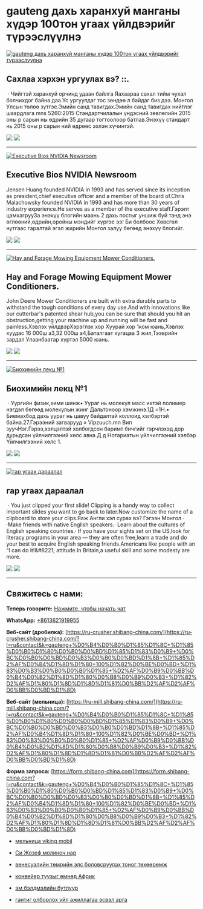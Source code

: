 # gauteng дахь харанхуй манганы хүдэр 100тон угаах үйлдвэрийг түрээслүүлнэ

<a href="https://swt.shibang-china.com/?l=ru&img&k=gauteng+%D0%B4%D0%B0%D1%85%D1%8C+%D1%85%D0%B0%D1%80%D0%B0%D0%BD%D1%85%D1%83%D0%B9+%D0%BC%D0%B0%D0%BD%D0%B3%D0%B0%D0%BD%D1%8B+%D1%85%D2%AF%D0%B4%D1%8D%D1%80+100%D1%82%D0%BE%D0%BD+%D1%83%D0%B3%D0%B0%D0%B0%D1%85+%D2%AF%D0%B9%D0%BB%D0%B4%D0%B2%D1%8D%D1%80%D0%B8%D0%B9%D0%B3+%D1%82%D2%AF%D1%80%D1%8D%D1%8D%D1%81%D0%BB%D2%AF%D2%AF%D0%BB%D0%BD%D1%8D" target="_blank">![gauteng дахь харанхуй манганы хүдэр 100тон угаах үйлдвэрийг түрээслүүлнэ](http://static.shibang-china.com/all-800x300/724.jpg)</a>

## Сахлаа хэрхэн ургуулах вэ? ::.
&nbsp;&#0183;&#32;Чийгтэй харанхуй орчинд удаан байлга Яахаараа сахал тийм чухал болчихдог байна даа.Үс ургуулдаг тос зөндөө л байдаг биз дээ. Монгол Улсын төлөө зүтгэе.Эмийн санд тавигдах.Эмийн санд тавигдах нийтлэг шаардлага mns 5260:2015 Стандартчилалын үндэсний зөвлөлийн 2015 оны р сарын ны өдрийн 35 дугаар тогтоолоор батлав.Энэхүү стандарт нь 2015 оны р сарын ний өдрөөс эхлэн хүчинтэй.


<a href="https://whatsapp.shibangsoft.com/WhatsApp.php" target="_blank" title="WhatsApp">![](http://static.shibang-china.com/icon/whatsapp.png)</a> <a href="https://swt.shibang-china.com/?l=ru&icon&k=gauteng+%D0%B4%D0%B0%D1%85%D1%8C+%D1%85%D0%B0%D1%80%D0%B0%D0%BD%D1%85%D1%83%D0%B9+%D0%BC%D0%B0%D0%BD%D0%B3%D0%B0%D0%BD%D1%8B+%D1%85%D2%AF%D0%B4%D1%8D%D1%80+100%D1%82%D0%BE%D0%BD+%D1%83%D0%B3%D0%B0%D0%B0%D1%85+%D2%AF%D0%B9%D0%BB%D0%B4%D0%B2%D1%8D%D1%80%D0%B8%D0%B9%D0%B3+%D1%82%D2%AF%D1%80%D1%8D%D1%8D%D1%81%D0%BB%D2%AF%D2%AF%D0%BB%D0%BD%D1%8D" target="_blank">![](http://static.shibang-china.com/icon/chat-ru.png)</a>

---

<a href="https://swt.shibang-china.com/?l=ru&img&k=gauteng+%D0%B4%D0%B0%D1%85%D1%8C+%D1%85%D0%B0%D1%80%D0%B0%D0%BD%D1%85%D1%83%D0%B9+%D0%BC%D0%B0%D0%BD%D0%B3%D0%B0%D0%BD%D1%8B+%D1%85%D2%AF%D0%B4%D1%8D%D1%80+100%D1%82%D0%BE%D0%BD+%D1%83%D0%B3%D0%B0%D0%B0%D1%85+%D2%AF%D0%B9%D0%BB%D0%B4%D0%B2%D1%8D%D1%80%D0%B8%D0%B9%D0%B3+%D1%82%D2%AF%D1%80%D1%8D%D1%8D%D1%81%D0%BB%D2%AF%D2%AF%D0%BB%D0%BD%D1%8D" target="_blank">![Executive Bios NVIDIA Newsroom](http://static.shibang-china.com/all-800x300/1528.jpg)</a>

## Executive Bios NVIDIA Newsroom
Jensen Huang founded NVIDIA in 1993 and has served since its inception as president,chief executive officer and a member of the board of.Chris Malachowsky founded NVIDIA in 1993 and has more than 30 years of industry experience.He serves as a member of the executive staff.Гэрэлт цамхагрууЗа энэхүү блогийн маань 2 дахь постыг уншиж буй танд энэ өглөөний,өдрийн,оройны мэндийг хүргэе ээ! Би болбоос Хөвсгөл нутгаас гаралтай эгэл жирийн Монгол залуу бөгөөд энэхүү блогийг.


<a href="https://whatsapp.shibangsoft.com/WhatsApp.php" target="_blank" title="WhatsApp">![](http://static.shibang-china.com/icon/whatsapp.png)</a> <a href="https://swt.shibang-china.com/?l=ru&icon&k=gauteng+%D0%B4%D0%B0%D1%85%D1%8C+%D1%85%D0%B0%D1%80%D0%B0%D0%BD%D1%85%D1%83%D0%B9+%D0%BC%D0%B0%D0%BD%D0%B3%D0%B0%D0%BD%D1%8B+%D1%85%D2%AF%D0%B4%D1%8D%D1%80+100%D1%82%D0%BE%D0%BD+%D1%83%D0%B3%D0%B0%D0%B0%D1%85+%D2%AF%D0%B9%D0%BB%D0%B4%D0%B2%D1%8D%D1%80%D0%B8%D0%B9%D0%B3+%D1%82%D2%AF%D1%80%D1%8D%D1%8D%D1%81%D0%BB%D2%AF%D2%AF%D0%BB%D0%BD%D1%8D" target="_blank">![](http://static.shibang-china.com/icon/chat-ru.png)</a>

---

<a href="https://swt.shibang-china.com/?l=ru&img&k=gauteng+%D0%B4%D0%B0%D1%85%D1%8C+%D1%85%D0%B0%D1%80%D0%B0%D0%BD%D1%85%D1%83%D0%B9+%D0%BC%D0%B0%D0%BD%D0%B3%D0%B0%D0%BD%D1%8B+%D1%85%D2%AF%D0%B4%D1%8D%D1%80+100%D1%82%D0%BE%D0%BD+%D1%83%D0%B3%D0%B0%D0%B0%D1%85+%D2%AF%D0%B9%D0%BB%D0%B4%D0%B2%D1%8D%D1%80%D0%B8%D0%B9%D0%B3+%D1%82%D2%AF%D1%80%D1%8D%D1%8D%D1%81%D0%BB%D2%AF%D2%AF%D0%BB%D0%BD%D1%8D" target="_blank">![Hay and Forage Mowing Equipment Mower Conditioners.](http://static.shibang-china.com/all-800x300/346.jpg)</a>

## Hay and Forage Mowing Equipment Mower Conditioners.
John Deere Mower Conditioners are built with extra durable parts to withstand the tough conditions of every day use.And with innovations like our cutterbar's patented shear hub,you can be sure that should you hit an obstruction,getting your machine up and running will be fast and painless.Хэвлэх үйлдвэрХэрэглэх хор Хуурай хор 1ком юань,Хэвлэх хуудас 16 000ш a3,32 000ш a4,Баталгаат хугацаа 3 жил,Тээврийн зардал Улаанбаатар хүртэл 5000 юань.


<a href="https://whatsapp.shibangsoft.com/WhatsApp.php" target="_blank" title="WhatsApp">![](http://static.shibang-china.com/icon/whatsapp.png)</a> <a href="https://swt.shibang-china.com/?l=ru&icon&k=gauteng+%D0%B4%D0%B0%D1%85%D1%8C+%D1%85%D0%B0%D1%80%D0%B0%D0%BD%D1%85%D1%83%D0%B9+%D0%BC%D0%B0%D0%BD%D0%B3%D0%B0%D0%BD%D1%8B+%D1%85%D2%AF%D0%B4%D1%8D%D1%80+100%D1%82%D0%BE%D0%BD+%D1%83%D0%B3%D0%B0%D0%B0%D1%85+%D2%AF%D0%B9%D0%BB%D0%B4%D0%B2%D1%8D%D1%80%D0%B8%D0%B9%D0%B3+%D1%82%D2%AF%D1%80%D1%8D%D1%8D%D1%81%D0%BB%D2%AF%D2%AF%D0%BB%D0%BD%D1%8D" target="_blank">![](http://static.shibang-china.com/icon/chat-ru.png)</a>

---

<a href="https://swt.shibang-china.com/?l=ru&img&k=gauteng+%D0%B4%D0%B0%D1%85%D1%8C+%D1%85%D0%B0%D1%80%D0%B0%D0%BD%D1%85%D1%83%D0%B9+%D0%BC%D0%B0%D0%BD%D0%B3%D0%B0%D0%BD%D1%8B+%D1%85%D2%AF%D0%B4%D1%8D%D1%80+100%D1%82%D0%BE%D0%BD+%D1%83%D0%B3%D0%B0%D0%B0%D1%85+%D2%AF%D0%B9%D0%BB%D0%B4%D0%B2%D1%8D%D1%80%D0%B8%D0%B9%D0%B3+%D1%82%D2%AF%D1%80%D1%8D%D1%8D%D1%81%D0%BB%D2%AF%D2%AF%D0%BB%D0%BD%D1%8D" target="_blank">![Биохимийн лекц №1](http://static.shibang-china.com/all-800x300/772.jpg)</a>

## Биохимийн лекц №1
&nbsp;&#0183;&#32;Уургийн физик,хими шинж• Уураг нь молекул масс ихтэй полимер нэгдэл бөгөөд молекулын жинг Дальтоноор хэмжинэ.1Д =1Н.• Биемахбод дахь уураг нь цавуу байдалтай коллоид хэлбэртэй байна.27.Гэрээний загварууд &#187; Vipzuuch.mn Вип зуучНэг.Гэрээ,хэлцэлтэй холбогдсон баримт бичгийг гэрчлэхэд дор дурьдсан үйлчилгээний хөлс авна Д д Нотариатын үйлчилгээний хэлбэр Үйлчилгээний хөлс 1.


<a href="https://whatsapp.shibangsoft.com/WhatsApp.php" target="_blank" title="WhatsApp">![](http://static.shibang-china.com/icon/whatsapp.png)</a> <a href="https://swt.shibang-china.com/?l=ru&icon&k=gauteng+%D0%B4%D0%B0%D1%85%D1%8C+%D1%85%D0%B0%D1%80%D0%B0%D0%BD%D1%85%D1%83%D0%B9+%D0%BC%D0%B0%D0%BD%D0%B3%D0%B0%D0%BD%D1%8B+%D1%85%D2%AF%D0%B4%D1%8D%D1%80+100%D1%82%D0%BE%D0%BD+%D1%83%D0%B3%D0%B0%D0%B0%D1%85+%D2%AF%D0%B9%D0%BB%D0%B4%D0%B2%D1%8D%D1%80%D0%B8%D0%B9%D0%B3+%D1%82%D2%AF%D1%80%D1%8D%D1%8D%D1%81%D0%BB%D2%AF%D2%AF%D0%BB%D0%BD%D1%8D" target="_blank">![](http://static.shibang-china.com/icon/chat-ru.png)</a>

---

<a href="https://swt.shibang-china.com/?l=ru&img&k=gauteng+%D0%B4%D0%B0%D1%85%D1%8C+%D1%85%D0%B0%D1%80%D0%B0%D0%BD%D1%85%D1%83%D0%B9+%D0%BC%D0%B0%D0%BD%D0%B3%D0%B0%D0%BD%D1%8B+%D1%85%D2%AF%D0%B4%D1%8D%D1%80+100%D1%82%D0%BE%D0%BD+%D1%83%D0%B3%D0%B0%D0%B0%D1%85+%D2%AF%D0%B9%D0%BB%D0%B4%D0%B2%D1%8D%D1%80%D0%B8%D0%B9%D0%B3+%D1%82%D2%AF%D1%80%D1%8D%D1%8D%D1%81%D0%BB%D2%AF%D2%AF%D0%BB%D0%BD%D1%8D" target="_blank">![гар угаах дараалал](http://static.shibang-china.com/all-800x300/12.jpg)</a>

## гар угаах дараалал
&nbsp;&#0183;&#32;You just clipped your first slide! Clipping is a handy way to collect important slides you want to go back to later.Now customize the name of a clipboard to store your clips.Яаж Англи хэл сурах вэ? Гэгээн Монгол&nbsp;&#0183;&#32;&#183;Make friends with native English speakers.&#183; Learn about the cultures of English speaking countries.&#183; If you have your sights set on the US,look for literacy programs in your area — they are often free,learn a trade and do your best to acquire English speaking friends.Americans like people with an “I can do it!&amp;#8221; attitude.In Britain,a useful skill and some modesty are more.


<a href="https://whatsapp.shibangsoft.com/WhatsApp.php" target="_blank" title="WhatsApp">![](http://static.shibang-china.com/icon/whatsapp.png)</a> <a href="https://swt.shibang-china.com/?l=ru&icon&k=gauteng+%D0%B4%D0%B0%D1%85%D1%8C+%D1%85%D0%B0%D1%80%D0%B0%D0%BD%D1%85%D1%83%D0%B9+%D0%BC%D0%B0%D0%BD%D0%B3%D0%B0%D0%BD%D1%8B+%D1%85%D2%AF%D0%B4%D1%8D%D1%80+100%D1%82%D0%BE%D0%BD+%D1%83%D0%B3%D0%B0%D0%B0%D1%85+%D2%AF%D0%B9%D0%BB%D0%B4%D0%B2%D1%8D%D1%80%D0%B8%D0%B9%D0%B3+%D1%82%D2%AF%D1%80%D1%8D%D1%8D%D1%81%D0%BB%D2%AF%D2%AF%D0%BB%D0%BD%D1%8D" target="_blank">![](http://static.shibang-china.com/icon/chat-ru.png)</a>

---
## Свяжитесь с нами:

**Теперь говорите:** [Нажмите, чтобы начать чат](https://swt.shibang-china.com?l=ru&contact&k=gauteng+%D0%B4%D0%B0%D1%85%D1%8C+%D1%85%D0%B0%D1%80%D0%B0%D0%BD%D1%85%D1%83%D0%B9+%D0%BC%D0%B0%D0%BD%D0%B3%D0%B0%D0%BD%D1%8B+%D1%85%D2%AF%D0%B4%D1%8D%D1%80+100%D1%82%D0%BE%D0%BD+%D1%83%D0%B3%D0%B0%D0%B0%D1%85+%D2%AF%D0%B9%D0%BB%D0%B4%D0%B2%D1%8D%D1%80%D0%B8%D0%B9%D0%B3+%D1%82%D2%AF%D1%80%D1%8D%D1%8D%D1%81%D0%BB%D2%AF%D2%AF%D0%BB%D0%BD%D1%8D)

**WhatsApp:**  [+8613621919955](https://whatsapp.shibangsoft.com/WhatsApp.php)

**Веб-сайт (дробилка):** [https://ru-crusher.shibang-china.com/](https://ru-crusher.shibang-china.com/?l=ru&contact&k=gauteng+%D0%B4%D0%B0%D1%85%D1%8C+%D1%85%D0%B0%D1%80%D0%B0%D0%BD%D1%85%D1%83%D0%B9+%D0%BC%D0%B0%D0%BD%D0%B3%D0%B0%D0%BD%D1%8B+%D1%85%D2%AF%D0%B4%D1%8D%D1%80+100%D1%82%D0%BE%D0%BD+%D1%83%D0%B3%D0%B0%D0%B0%D1%85+%D2%AF%D0%B9%D0%BB%D0%B4%D0%B2%D1%8D%D1%80%D0%B8%D0%B9%D0%B3+%D1%82%D2%AF%D1%80%D1%8D%D1%8D%D1%81%D0%BB%D2%AF%D2%AF%D0%BB%D0%BD%D1%8D)

**Веб-сайт (мельница):** [https://ru-mill.shibang-china.com/](https://ru-mill.shibang-china.com/?l=ru&contact&k=gauteng+%D0%B4%D0%B0%D1%85%D1%8C+%D1%85%D0%B0%D1%80%D0%B0%D0%BD%D1%85%D1%83%D0%B9+%D0%BC%D0%B0%D0%BD%D0%B3%D0%B0%D0%BD%D1%8B+%D1%85%D2%AF%D0%B4%D1%8D%D1%80+100%D1%82%D0%BE%D0%BD+%D1%83%D0%B3%D0%B0%D0%B0%D1%85+%D2%AF%D0%B9%D0%BB%D0%B4%D0%B2%D1%8D%D1%80%D0%B8%D0%B9%D0%B3+%D1%82%D2%AF%D1%80%D1%8D%D1%8D%D1%81%D0%BB%D2%AF%D2%AF%D0%BB%D0%BD%D1%8D)

**Форма запроса:** [https://form.shibang-china.com](https://form.shibang-china.com?l=ru&contact&k=gauteng+%D0%B4%D0%B0%D1%85%D1%8C+%D1%85%D0%B0%D1%80%D0%B0%D0%BD%D1%85%D1%83%D0%B9+%D0%BC%D0%B0%D0%BD%D0%B3%D0%B0%D0%BD%D1%8B+%D1%85%D2%AF%D0%B4%D1%8D%D1%80+100%D1%82%D0%BE%D0%BD+%D1%83%D0%B3%D0%B0%D0%B0%D1%85+%D2%AF%D0%B9%D0%BB%D0%B4%D0%B2%D1%8D%D1%80%D0%B8%D0%B9%D0%B3+%D1%82%D2%AF%D1%80%D1%8D%D1%8D%D1%81%D0%BB%D2%AF%D2%AF%D0%BB%D0%BD%D1%8D)

* [мельница viking mobil](../126/%D0%BC%D0%B5%D0%BB%D1%8C%D0%BD%D0%B8%D1%86%D0%B0%20viking%20mobil.md)

* [Си Жозеф молиноч нар](../129/%D0%A1%D0%B8%20%D0%96%D0%BE%D0%B7%D0%B5%D1%84%20%D0%BC%D0%BE%D0%BB%D0%B8%D0%BD%D0%BE%D1%87%20%D0%BD%D0%B0%D1%80.md)

* [венесуэлийн төмрийн элс боловсруулах тоног төхөөрөмж](../127/%D0%B2%D0%B5%D0%BD%D0%B5%D1%81%D1%83%D1%8D%D0%BB%D0%B8%D0%B9%D0%BD%20%D1%82%D3%A9%D0%BC%D1%80%D0%B8%D0%B9%D0%BD%20%D1%8D%D0%BB%D1%81%20%D0%B1%D0%BE%D0%BB%D0%BE%D0%B2%D1%81%D1%80%D1%83%D1%83%D0%BB%D0%B0%D1%85%20%D1%82%D0%BE%D0%BD%D0%BE%D0%B3%20%D1%82%D3%A9%D1%85%D3%A9%D3%A9%D1%80%D3%A9%D0%BC%D0%B6.md)

* [конвейер туузыг өмнөд Африк](../128/%D0%BA%D0%BE%D0%BD%D0%B2%D0%B5%D0%B9%D0%B5%D1%80%20%D1%82%D1%83%D1%83%D0%B7%D1%8B%D0%B3%20%D3%A9%D0%BC%D0%BD%D3%A9%D0%B4%20%D0%90%D1%84%D1%80%D0%B8%D0%BA.md)

* [эм бэлдмэлийн бутлуур](../129/%D1%8D%D0%BC%20%D0%B1%D1%8D%D0%BB%D0%B4%D0%BC%D1%8D%D0%BB%D0%B8%D0%B9%D0%BD%20%D0%B1%D1%83%D1%82%D0%BB%D1%83%D1%83%D1%80.md)

* [гантиг олборлох үйл ажиллагаа эсвэл арга](../128/%D0%B3%D0%B0%D0%BD%D1%82%D0%B8%D0%B3%20%D0%BE%D0%BB%D0%B1%D0%BE%D1%80%D0%BB%D0%BE%D1%85%20%D2%AF%D0%B9%D0%BB%20%D0%B0%D0%B6%D0%B8%D0%BB%D0%BB%D0%B0%D0%B3%D0%B0%D0%B0%20%D1%8D%D1%81%D0%B2%D1%8D%D0%BB%20%D0%B0%D1%80%D0%B3%D0%B0.md)